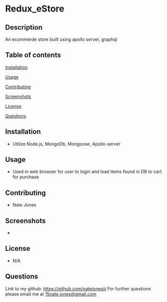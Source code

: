 # Redux_eStore

## Description

An ecommerde store built using apollo server, graphql

## Table of contents

[Installation](#installation)

[Usage](#usage)

[Contributing](#contributing)

[Screenshots](#screenshots)

[License](#license)

[Questions](#questions)

## Installation

- Utilize Node.js, MongoDb, Mongoose, Apollo-server

## Usage

- Used in web browser for user to login and load items found in DB to cart for purchase

## Contributing

- Nate Jones

## Screenshots

-

## License

- N/A

## Questions

Link to my github: https://github.com/natejonesiii
For further questions please email me at 15nate.jones@gmail.com
